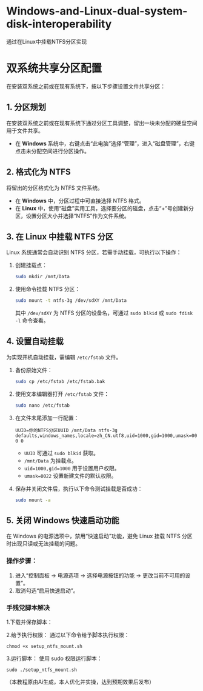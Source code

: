 # Windows-and-Linux-dual-system-disk-interoperability
通过在Linux中挂载NTFS分区实现

# 双系统共享分区配置

在安装双系统之前或在现有系统下，按以下步骤设置文件共享分区：

## 1. 分区规划
在安装双系统之前或在现有系统下通过分区工具调整，留出一块未分配的硬盘空间用于文件共享。

- 在 **Windows** 系统中，右键点击“此电脑”选择“管理”，进入“磁盘管理”，右键点击未分配空间进行分区操作。

## 2. 格式化为 NTFS
将留出的分区格式化为 NTFS 文件系统。

- 在 **Windows** 中，分区过程中可直接选择 NTFS 格式。
- 在 **Linux** 中，使用“磁盘”实用工具，选择要分区的磁盘，点击“+”号创建新分区，设置分区大小并选择“NTFS”作为文件系统。

## 3. 在 Linux 中挂载 NTFS 分区
Linux 系统通常会自动识别 NTFS 分区，若需手动挂载，可执行以下操作：

1. 创建挂载点：

    ```bash
    sudo mkdir /mnt/Data
    ```

2. 使用命令挂载 NTFS 分区：

    ```bash
    sudo mount -t ntfs-3g /dev/sdXY /mnt/Data
    ```

   其中 `/dev/sdXY` 为 NTFS 分区的设备名，可通过 `sudo blkid` 或 `sudo fdisk -l` 命令查看。

## 4. 设置自动挂载
为实现开机自动挂载，需编辑 `/etc/fstab` 文件。

1. 备份原始文件：

    ```bash
    sudo cp /etc/fstab /etc/fstab.bak
    ```

2. 使用文本编辑器打开 `/etc/fstab` 文件：

    ```bash
    sudo nano /etc/fstab
    ```

3. 在文件末尾添加一行配置：

    ```
    UUID=你的NTFS分区UUID /mnt/Data ntfs-3g defaults,windows_names,locale=zh_CN.utf8,uid=1000,gid=1000,umask=0022 0 0
    ```

   - `UUID` 可通过 `sudo blkid` 获取。
   - `/mnt/Data` 为挂载点。
   - `uid=1000,gid=1000` 用于设置用户权限。
   - `umask=0022` 设置新建文件的默认权限。

4. 保存并关闭文件后，执行以下命令测试挂载是否成功：

    ```bash
    sudo mount -a
    ```

## 5. 关闭 Windows 快速启动功能
在 Windows 的电源选项中，禁用“快速启动”功能，避免 Linux 挂载 NTFS 分区时出现只读或无法挂载的问题。

### 操作步骤：
1. 进入“控制面板 -> 电源选项 -> 选择电源按钮的功能 -> 更改当前不可用的设置”。
2. 取消勾选“启用快速启动”。
  
  
### 手残党脚本解决
1.下载并保存脚本：

2.给予执行权限：
  通过以下命令给予脚本执行权限：
  
    chmod +x setup_ntfs_mount.sh
    

3.运行脚本：
  使用 sudo 权限运行脚本：

    sudo ./setup_ntfs_mount.sh
    
    
（本教程原由Ai生成，本人优化并实操，达到预期效果后发布）
